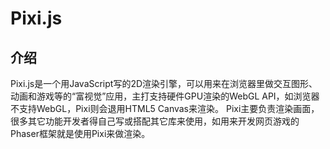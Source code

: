 # Pixi.js

## 介绍

Pixi.js是一个用JavaScript写的2D渲染引擎，可以用来在浏览器里做交互图形、动画和游戏等的“富视觉”应用，主打支持硬件GPU渲染的WebGL API，如浏览器不支持WebGL，Pixi则会退用HTML5 Canvas来渲染。 Pixi主要负责渲染画面，很多其它功能开发者得自己写或搭配其它库来使用，如用来开发网页游戏的Phaser框架就是使用Pixi来做渲染。

